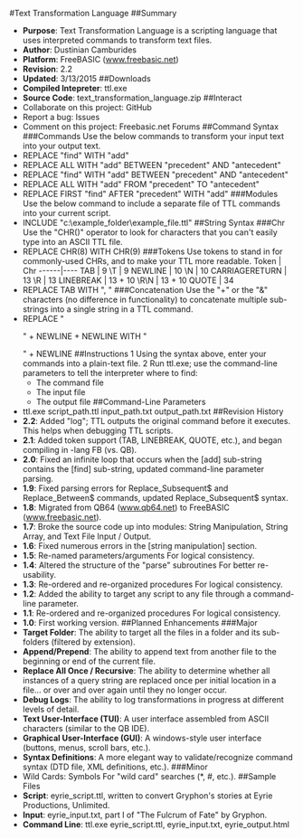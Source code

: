 ﻿#Text Transformation Language
##Summary
* **Purpose**: Text Transformation Language is a scripting language that uses interpreted commands to transform text files.
* **Author**: Dustinian Camburides
* **Platform**: FreeBASIC (www.freebasic.net)
* **Revision**: 2.2
* **Updated**: 3/13/2015
##Downloads
* **Compiled Intepreter**: ttl.exe
* **Source Code**: text_transformation_language.zip
##Interact
* Collaborate on this project: GitHub
* Report a bug: Issues
* Comment on this project: Freebasic.net Forums
##Command Syntax
###Commands
Use the below commands to transform your input text into your output text.
* REPLACE "find" WITH "add"
* REPLACE ALL WITH "add" BETWEEN "precedent" AND "antecedent"
* REPLACE "find" WITH "add" BETWEEN "precedent" AND "antecedent"
* REPLACE ALL WITH "add" FROM "precedent" TO "antecedent"
* REPLACE FIRST "find" AFTER "precedent" WITH "add"
###Modules
Use the below command to include a separate file of TTL commands into your current script.
* INCLUDE "c:\example_folder\example_file.ttl"
##String Syntax
###Chr
Use the "CHR()" operator to look for characters that you can't easily type into an ASCII TTL file.
* REPLACE CHR(8) WITH CHR(9)
###Tokens
Use tokens to stand in for commonly-used CHRs, and to make your TTL more readable.
Token | Chr
------|----
TAB | 9
\T | 9
NEWLINE | 10
\N | 10
CARRIAGERETURN | 13
\R | 13
LINEBREAK | 13 + 10
\R\N | 13 + 10
QUOTE | 34
* REPLACE TAB WITH ", "
###Concatenation
Use the "+" or the "&" characters (no difference in functionality) to concatenate multiple sub-strings into a single string in a TTL command.
* REPLACE "</p>" + NEWLINE + NEWLINE WITH "</p>" + NEWLINE
##Instructions
1 Using the syntax above, enter your commands into a plain-text file.
2 Run ttl.exe; use the command-line parameters to tell the interpreter where to find:
	* The command file
	* The input file
	* The output file
##Command-Line Parameters
* ttl.exe script_path.ttl input_path.txt output_path.txt
##Revision History
* **2.2**: Added "log"; TTL outputs the original command before it executes. This helps when debugging TTL scripts.
* **2.1**: Added token support (TAB, LINEBREAK, QUOTE, etc.), and began compiling in -lang FB (vs. QB).
* **2.0**: Fixed an infinite loop that occurs when the [add] sub-string contains the [find] sub-string, updated command-line parameter parsing.
* **1.9**: Fixed parsing errors for Replace_Subsequent$ and Replace_Between$ commands, updated Replace_Subsequent$ syntax.
* **1.8**: Migrated from QB64 (www.qb64.net) to FreeBASIC (www.freebasic.net).
* **1.7**: Broke the source code up into modules: String Manipulation, String Array, and Text File Input / Output.
* **1.6**: Fixed numerous errors in the [string manipulation] section.
* **1.5**: Re-named parameters/arguments For logical consistency.
* **1.4**: Altered the structure of the "parse" subroutines For better re-usability.
* **1.3**: Re-ordered and re-organized procedures For logical consistency.
* **1.2**: Added the ability to target any script to any file through a command-line parameter.
* **1.1**: Re-ordered and re-organized procedures For logical consistency.
* **1.0**: First working version.
##Planned Enhancements
###Major
* **Target Folder**: The ability to target all the files in a folder and its sub-folders (filtered by extension).
* **Append/Prepend**: The ability to append text from another file to the beginning or end of the current file.
* **Replace All Once / Recursive**: The ability to determine whether all instances of a query string are replaced once per initial location in a file... or over and over again until they no longer occur.
* **Debug Logs**: The ability to log transformations in progress at different levels of detail.
* **Text User-Interface (TUI)**: A user interface assembled from ASCII characters (similar to the QB IDE).
* **Graphical User-Interface (GUI)**: A windows-style user interface (buttons, menus, scroll bars, etc.).
* **Syntax Definitions**: A more elegant way to validate/recognize command syntax (DTD file, XML definitions, etc.).
###Minor
* Wild Cards: Symbols For "wild card" searches (*, #, etc.).
##Sample Files
* **Script**: eyrie_script.ttl, written to convert Gryphon's stories at Eyrie Productions, Unlimited.
* **Input**: eyrie_input.txt, part I of "The Fulcrum of Fate" by Gryphon.
* **Command Line**: ttl.exe eyrie_script.ttl, eyrie_input.txt, eyrie_output.html